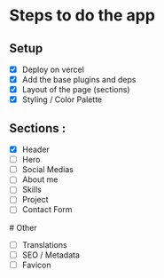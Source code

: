 # Steps to do the app

## Setup
- [x] Deploy on vercel
- [x] Add the base plugins and deps
- [x] Layout of the page (sections)
- [x] Styling / Color Palette

## Sections : 
- [x] Header
- [ ] Hero
- [ ] Social Medias
- [ ] About me
- [ ] Skills
- [ ] Project
- [ ] Contact Form

# Other
- [ ] Translations
- [ ] SEO / Metadata
- [ ] Favicon
